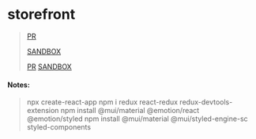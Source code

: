 # storefront
>[PR](https://github.com/FarrahYasin/storefront/pull/2)
>
>[SANDBOX](https://nz9ys6.csb.app/)
>
>
>[PR](https://github.com/FarrahYasin/storefront/pull/3)
>[SANDBOX]()
>
#### Notes:
>npx create-react-app
 >npm i redux react-redux redux-devtools-extension
 >npm install @mui/material @emotion/react @emotion/styled
 >npm install @mui/material @mui/styled-engine-sc styled-components

 
